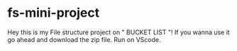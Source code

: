 # fs-mini-project

Hey this is my File structure project on " BUCKET LIST "!
If you wanna use it go ahead and download the zip file. Run on VScode. 

